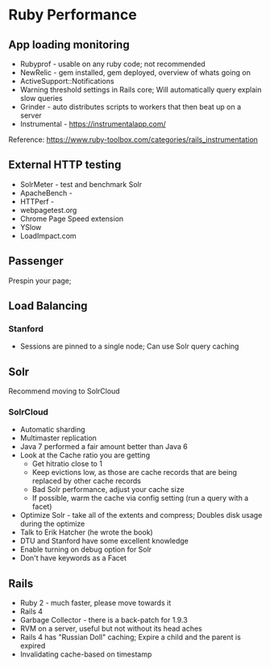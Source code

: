 # Ruby Performance

## App loading monitoring

* Rubyprof - usable on any ruby code; not recommended
* NewRelic - gem installed, gem deployed, overview of whats going on
* ActiveSupport::Notifications
* Warning threshold settings in Rails core; Will automatically query explain slow queries
* Grinder - auto distributes scripts to workers that then beat up on a server
* Instrumental - https://instrumentalapp.com/

Reference: https://www.ruby-toolbox.com/categories/rails_instrumentation

## External HTTP testing

* SolrMeter - test and benchmark Solr
* ApacheBench -
* HTTPerf -
* webpagetest.org
* Chrome Page Speed extension
* YSlow
* LoadImpact.com

## Passenger

Prespin your page;

## Load Balancing

### Stanford

* Sessions are pinned to a single node; Can use Solr query caching

## Solr

Recommend moving to SolrCloud

### SolrCloud

* Automatic sharding
* Multimaster replication
* Java 7 performed a fair amount better than Java 6
* Look at the Cache ratio you are getting
  * Get hitratio close to 1
  * Keep evictions low, as those are cache records that are being replaced by other cache records
  * Bad Solr performance, adjust your cache size
  * If possible, warm the cache via config setting (run a query with a facet)
* Optimize Solr - take all of the extents and compress; Doubles disk usage during the optimize
* Talk to Erik Hatcher (he wrote the book)
* DTU and Stanford have some excellent knowledge
* Enable turning on debug option for Solr
* Don't have keywords as a Facet

## Rails

* Ruby 2 - much faster, please move towards it
* Rails 4
* Garbage Collector - there is a back-patch for 1.9.3
* RVM on a server, useful but not without its head aches
* Rails 4 has "Russian Doll" caching; Expire a child and the parent is expired
* Invalidating cache-based on timestamp